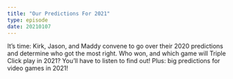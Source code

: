 ```yaml
---
title: "Our Predictions For 2021"
type: episode
date: 20210107
---
```

It’s time: Kirk, Jason, and Maddy convene to go over their 2020 predictions and determine who got the most right. Who won, and which game will Triple Click play in 2021? You’ll have to listen to find out! Plus: big predictions for video games in 2021!